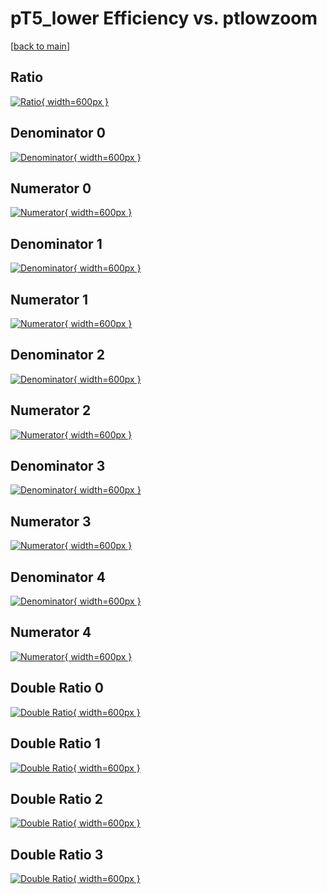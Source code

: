 # pT5_lower Efficiency vs. ptlowzoom

[[back to main](./)]



## Ratio

[![Ratio](../mtv/var/pT5_lower_vtr_321_-1_eff_ptlowzoom.png){ width=600px }](../mtv/var/pT5_lower_vtr_321_-1_eff_ptlowzoom.pdf)

## Denominator 0

[![Denominator](../mtv/den/pT5_lower_vtr_321_-1_eff_ptlowzoom_den0.png){ width=600px }](../mtv/den/pT5_lower_vtr_321_-1_eff_ptlowzoom_den0.pdf)

## Numerator 0

[![Numerator](../mtv/num/pT5_lower_vtr_321_-1_eff_ptlowzoom_num0.png){ width=600px }](../mtv/num/pT5_lower_vtr_321_-1_eff_ptlowzoom_num0.pdf)

## Denominator 1

[![Denominator](../mtv/den/pT5_lower_vtr_321_-1_eff_ptlowzoom_den1.png){ width=600px }](../mtv/den/pT5_lower_vtr_321_-1_eff_ptlowzoom_den1.pdf)

## Numerator 1

[![Numerator](../mtv/num/pT5_lower_vtr_321_-1_eff_ptlowzoom_num1.png){ width=600px }](../mtv/num/pT5_lower_vtr_321_-1_eff_ptlowzoom_num1.pdf)

## Denominator 2

[![Denominator](../mtv/den/pT5_lower_vtr_321_-1_eff_ptlowzoom_den2.png){ width=600px }](../mtv/den/pT5_lower_vtr_321_-1_eff_ptlowzoom_den2.pdf)

## Numerator 2

[![Numerator](../mtv/num/pT5_lower_vtr_321_-1_eff_ptlowzoom_num2.png){ width=600px }](../mtv/num/pT5_lower_vtr_321_-1_eff_ptlowzoom_num2.pdf)

## Denominator 3

[![Denominator](../mtv/den/pT5_lower_vtr_321_-1_eff_ptlowzoom_den3.png){ width=600px }](../mtv/den/pT5_lower_vtr_321_-1_eff_ptlowzoom_den3.pdf)

## Numerator 3

[![Numerator](../mtv/num/pT5_lower_vtr_321_-1_eff_ptlowzoom_num3.png){ width=600px }](../mtv/num/pT5_lower_vtr_321_-1_eff_ptlowzoom_num3.pdf)

## Denominator 4

[![Denominator](../mtv/den/pT5_lower_vtr_321_-1_eff_ptlowzoom_den4.png){ width=600px }](../mtv/den/pT5_lower_vtr_321_-1_eff_ptlowzoom_den4.pdf)

## Numerator 4

[![Numerator](../mtv/num/pT5_lower_vtr_321_-1_eff_ptlowzoom_num4.png){ width=600px }](../mtv/num/pT5_lower_vtr_321_-1_eff_ptlowzoom_num4.pdf)

## Double Ratio 0

[![Double Ratio](../mtv/ratio/pT5_lower_vtr_321_-1_eff_ptlowzoom_ratio0.png){ width=600px }](../mtv/ratio/pT5_lower_vtr_321_-1_eff_ptlowzoom_ratio0.pdf)

## Double Ratio 1

[![Double Ratio](../mtv/ratio/pT5_lower_vtr_321_-1_eff_ptlowzoom_ratio1.png){ width=600px }](../mtv/ratio/pT5_lower_vtr_321_-1_eff_ptlowzoom_ratio1.pdf)

## Double Ratio 2

[![Double Ratio](../mtv/ratio/pT5_lower_vtr_321_-1_eff_ptlowzoom_ratio2.png){ width=600px }](../mtv/ratio/pT5_lower_vtr_321_-1_eff_ptlowzoom_ratio2.pdf)

## Double Ratio 3

[![Double Ratio](../mtv/ratio/pT5_lower_vtr_321_-1_eff_ptlowzoom_ratio3.png){ width=600px }](../mtv/ratio/pT5_lower_vtr_321_-1_eff_ptlowzoom_ratio3.pdf)

